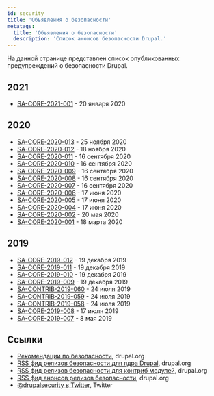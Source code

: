 ```yaml
---
id: security
title: 'Объявления о безопасности'
metatags:
  title: 'Объявления о безопасности'
  description: 'Список анонсов безопасности Drupal.'
---
```


На данной странице представлен список опубликованных предупреждений о безопасности Drupal.


## 2021

- [SA-CORE-2021-001](advisory/sa-core-2021-001.md) - 20 января 2020

## 2020

- [SA-CORE-2020-013](advisory/sa-core-2020-013.md) - 25 ноября 2020
- [SA-CORE-2020-012](advisory/sa-core-2020-012.md) - 18 ноября 2020
- [SA-CORE-2020-011](advisory/sa-core-2020-011.md) - 16 сентября 2020
- [SA-CORE-2020-010](advisory/sa-core-2020-010.md) - 16 сентября 2020
- [SA-CORE-2020-009](advisory/sa-core-2020-009.md) - 16 сентября 2020
- [SA-CORE-2020-008](advisory/sa-core-2020-008.md) - 16 сентября 2020
- [SA-CORE-2020-007](advisory/sa-core-2020-007.md) - 16 сентября 2020
- [SA-CORE-2020-006](advisory/sa-core-2020-006.md) - 17 июня 2020
- [SA-CORE-2020-005](advisory/sa-core-2020-005.md) - 17 июня 2020
- [SA-CORE-2020-004](advisory/sa-core-2020-004.md) - 17 июня 2020
- [SA-CORE-2020-002](advisory/sa-core-2020-002.md) - 20 мая 2020
- [SA-CORE-2020-001](advisory/sa-core-2020-001.md) - 18 марта 2020

## 2019

- [SA-CORE-2019-012](advisory/sa-core-2019-012.md) - 19 декабря 2019
- [SA-CORE-2019-011](advisory/sa-core-2019-011.md) - 19 декабря 2019
- [SA-CORE-2019-010](advisory/sa-core-2019-010.md) - 19 декабря 2019
- [SA-CORE-2019-009](advisory/sa-core-2019-009.md) - 19 декабря 2019
- [SA-CONTRIB-2019-060](advisory/sa-contrib-2019-060.md) - 24 июля 2019
- [SA-CONTRIB-2019-059](advisory/sa-contrib-2019-059.md) - 24 июля 2019
- [SA-CONTRIB-2019-058](advisory/sa-contrib-2019-058.md) - 24 июля 2019
- [SA-CORE-2019-008](advisory/sa-core-2019-008.md) - 17 июля 2019
- [SA-CORE-2019-007](advisory/sa-core-2019-007.md) - 8 мая 2019

## Ссылки

- [Рекомендации по безопасности](https://www.drupal.org/security), drupal.org
- [RSS фид релизов безопасности для ядра Drupal](http://drupal.org/security/rss.xml), drupal.org
- [RSS фид релизов безопасности для контриб модулей](http://drupal.org/security/contrib/rss.xml), drupal.org
- [RSS фид анонсов релизов безопасности](http://drupal.org/security/psa/rss.xml), drupal.org
- [@drupalsecurity в Twitter](https://twitter.com/drupalsecurity), Twitter
